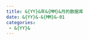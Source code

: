 ```yaml
---
title: &{YY}&年&{MM}&月的数据库
date: &{YY}&-&{MM}&-01
categories: 
 - &{YY}&
---
```

<!-- 年月的模板 -->